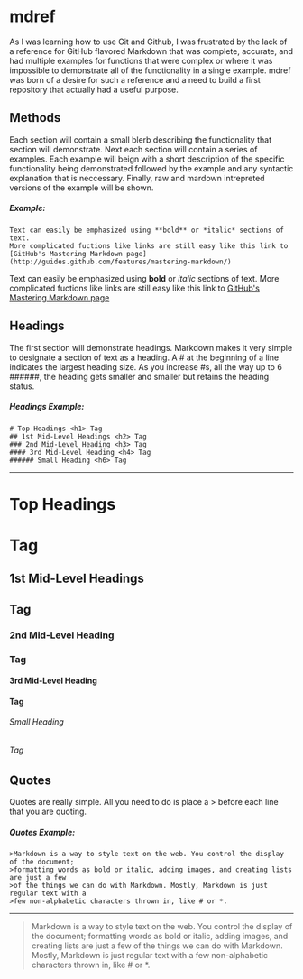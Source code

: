 # mdref
As I was learning how to use Git and Github, I was frustrated by the lack of a reference 
for GitHub flavored Markdown that was complete, accurate, and had multiple examples for
functions that were complex or where it was impossible to demonstrate all of the 
functionality in a single example.  mdref was born of a desire for such a reference
and a need to build a first repository that actually had a useful purpose.

## Methods

Each section will contain a small blerb describing the functionality that section will 
demonstrate.  Next each section will contain a series of examples.   Each example will 
beign with a short description of the specific functionality being demonstrated followed 
by the example and any syntactic explanation that is neccessary.  Finally,  raw and 
mardown intrepreted versions of the example will be shown.


##### Example:

```
Text can easily be emphasized using **bold** or *italic* sections of text.
More complicated fuctions like links are still easy like this link to
[GitHub's Mastering Markdown page](http://guides.github.com/features/mastering-markdown/)
```

Text can easily be emphasized using **bold** or *italic* sections of text.
More complicated fuctions like links are still easy like this link to
[GitHub's Mastering Markdown page](http://guides.github.com/features/mastering-markdown/)

 


## Headings

The first section will demonstrate headings.   Markdown makes it very simple
to designate a section of text as a heading.   A # at the beginning of a line indicates
the largest heading size.   As you increase #s, all the way up to 6 ######, the heading
gets smaller and smaller but retains the heading status.

##### Headings Example:

```
# Top Headings <h1> Tag
## 1st Mid-Level Headings <h2> Tag
### 2nd Mid-Level Heading <h3> Tag
#### 3rd Mid-Level Heading <h4> Tag
###### Small Heading <h6> Tag
```

--------------------------------------------------------------------------------------

# Top Headings <h1> Tag
## 1st Mid-Level Headings <h2> Tag
### 2nd Mid-Level Heading <h3> Tag
#### 3rd Mid-Level Heading <h4> Tag
###### Small Heading <h6> Tag




## Quotes

Quotes are really simple.   All you need to do is place a > before each line
that you are quoting.   

##### Quotes Example:

```
>Markdown is a way to style text on the web. You control the display of the document;
>formatting words as bold or italic, adding images, and creating lists are just a few 
>of the things we can do with Markdown. Mostly, Markdown is just regular text with a 
>few non-alphabetic characters thrown in, like # or *.
```

--------------------------------------------------------------------------------------

>Markdown is a way to style text on the web. You control the display of the document;
>formatting words as bold or italic, adding images, and creating lists are just a few 
>of the things we can do with Markdown. Mostly, Markdown is just regular text with a 
>few non-alphabetic characters thrown in, like # or *.